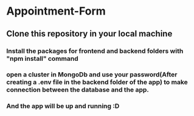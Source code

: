 # Appointment-Form

## Clone this repository in your local machine

### Install the packages for frontend and backend folders with "npm install" command

### open a cluster in MongoDb and use your password(After creating a .env file in the backend folder of the app) to make connection between the database and the app.

### And the app will be up and running :D
